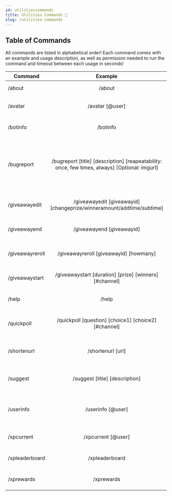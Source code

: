 ```yaml
---
id: utilitiescommands
title: Utilities Commands 🛄
slug: /utilities-commands
---
```


## Table of Commands

All commands are listed in alphabetical order! Each command comes with an example and usage description, as well as permission needed to run the command and timeout between each usage in seconds!

| Command        |    Example    |  Usage  |  Permission  |  Timeout  |
| -------------  | :-----------: | -----  |  ----------  |  -------  |
| /about        | /about | Information about Elite Bot! | N/A | N/A |
| /avatar        | /avatar [@user] | What user's avatar should be returned? | N/A | N/A |
| /botinfo        | /botinfo | Return information about Elite Bot! | N/A | N/A |
| /bugreport        | /bugreport [title] [description] [reapeatability: once, few times, always] [Optional: imgurl] | Have you encountered a bug? Use this command to send a bug report directly to the developer. | N/A | N/A |
| /giveawayedit        | /giveawayedit [giveawayid] [changeprize/winneramount/addtime/subtime] | Edit the prize of a giveaway now within your guild. | Manage Events | N/A |
| /giveawayend        | /giveawayend [giveawayid] | End a giveaway now within your guild. | Manage Events | N/A |
| /giveawayreroll        | /giveawayreroll [giveawayid] [howmany] | Re-roll a giveaway within your guild. | Manage Events | N/A |
| /giveawaystart        | /giveawaystart [duration] [prize] [winners] [#channel] | Start a new giveaway for your guild. | Manage Events | N/A |
| /help        | /help | Get information about my commands! | N/A | N/A |
| /quickpoll        | /quickpoll [question] [choice1] [choice2] [#channel] | Create a 2 choice quick poll in a channel! | N/A | N/A |
| /shortenurl        | /shortenurl [url] | Shorten a long URL. Powered by teamsnaily.com | N/A | N/A |
| /suggest        | /suggest [title] [description] | Suggest something within this guild. | N/A | N/A |
| /userinfo        | /userinfo [@user] | Return information about a user's Discord account! | N/A | N/A |
| /xpcurrent        | /xpcurrent [@user] | Check the XP of any user in the guild. | N/A | N/A |
| /xpleaderboard        | /xpleaderboard | Check the XP leaderboard of this guild. | N/A | N/A |
| /xprewards        | /xprewards | Display the role rewards for this guild. | N/A | N/A |